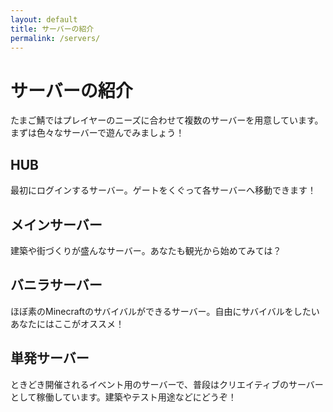 ```yaml
---
layout: default
title: サーバーの紹介
permalink: /servers/
---
```


# サーバーの紹介

たまご鯖ではプレイヤーのニーズに合わせて複数のサーバーを用意しています。<br>
まずは色々なサーバーで遊んでみましょう！
<!--more-->

## HUB

最初にログインするサーバー。ゲートをくぐって各サーバーへ移動できます！

## メインサーバー

建築や街づくりが盛んなサーバー。あなたも観光から始めてみては？

## バニラサーバー

ほぼ素のMinecraftのサバイバルができるサーバー。自由にサバイバルをしたいあなたにはここがオススメ！

## 単発サーバー

ときどき開催されるイベント用のサーバーで、普段はクリエイティブのサーバーとして稼働しています。建築やテスト用途などにどうぞ！

